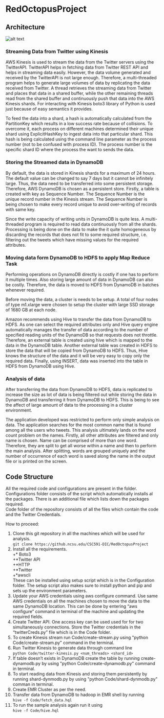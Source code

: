 # RedOctopusProject

## Architecture

![alt text](https://github.ncsu.edu/CSC591-DIC/RedOctopusProject/blob/master/Documents/RedOctopus%20Architecture.png)
### Streaming Data from Twitter using Kinesis
AWS Kinesis is used to stream the data from the Twitter servers using the TwitterAPI. TwitterAPI helps in fetching data from Twitter REST API and helps in streaming data easily. However, the data volume generated and received by the TwitterAPI is not large enough. Therefore, a multi-threaded program helps to generate large volumes of data by replicating the data received from Twitter. A thread retrieves the streaming data from Twitter and places that data in a shared buffer, while the other remaining threads read from the shared buffer and continuously push that data into the AWS Kinesis shards. For interacting with Kinesis boto3 library of Python is used just because of easy semantics it provides.

To feed the data into a shard, a hash is automatically calculated from the PartitionKey which results in a low success rate because of collisions. To overcome it, each process on different machines determined their unique shard using ExplicitHashKey to ingest data into that particular shard. This hash is being calculated using the command line parameter as the process number (not to be confused with process ID). The process number is the specific shard ID where the process the want to sends the data.

### Storing the Streamed data in DynamoDB
By default, the data is stored in Kinesis shards for a maximum of 24 hours. The default value can be changed to say 7 days but it cannot be infinitely large. Thus, the data need to be transferred into some persistent storage. Therefore, AWS DynamoDB is chosen as a persistent store. Firstly, a table is created with key as Sequence Number. The Sequence Number is the unique record number in the Kinesis stream. The Sequence Number is being chosen to make every record unique to avoid over-writing of records with same key.

Since the write capacity of writing units in DynamoDB is quite less. A multi-threaded program is required to read data continuously from all the shards. Processing is being done on the data to make the it quite homogeneous by discarding the records that does not fit to some required structure, i.e. filtering out the tweets which have missing values for the required attributes.

### Moving data form DynamoDB to HDFS to apply Map Reduce Task
Performing operations on DynamoDB directly is costly if one has to perform it multiple times. Also storing large amount of data in DynamoDB can also be costly. Therefore, the data is moved to HDFS from DynamoDB in batches whenever required.

Before moving the data, a cluster is needs to be setup. A total of four nodes of type m1.xlarge were chosen to setup the cluster with large SSD storage of 1680 GB at each node.

Amazon recommends using Hive to transfer the data from DynamoDB to HDFS. As one can select the required attributes only and Hive query engine automatically manages the transfer of data according to the number of specified reading units of the DynamoDB so that requests does not throttle. Therefore, an external table is created using hive which is mapped to the data in the DynamoDB table. Another external table was created in HDFS to store the data that will be copied from DynamoDB to HDFS. Thus, Hive knows the structure of the data and it will be very easy to copy only the required data. Finally, using INSERT, data was inserted into the table in HDFS from DynamoDB using Hive.

### Analysis of data
After transferring the data from DynamoDB to HDFS, data is replicated to increase the size as lot of data is being filtered out while storing the data in DynamoDB and transferring it from DynamoDB to HDFS. This is being to see the affect of large amount of data to the processing in a cluster environment.

The application developed was restricted to perform only simple analysis on data. The application searches for the most common name that is found among all the users who tweets. This analysis ultimately lands on the word count problem on the names. Firstly, all other attributes are filtered and only name is chosen. Name can be comprised of more than one word. Therefore, they are split to get all worse within a name and then to perform the main analysis. After splitting, words are grouped uniquely and the number of occurrence of each word is saved along the name in the output file or is printed on the screen.

## Code Structure
All the required code and configurations are present in the folder. Configurations folder consists of the script which automatically installs al the packages. There is an additional file which lists down the packages required.  
Code folder of the repository consists of all the files which contain the code and the Twitter Credentials.  

How to proceed:
1. Clone this git repository in all the machines which will be used for analysis.  
```git clone https://github.ncsu.edu/CSC591-DIC/RedOctopusProject```  
2. Install all the requirements.  
+* Boto3  
+*Twitter API  
+*HTTP  
+*Twitter  
+*awscli  
These can be installed using setup script which is in the Configuration folder. The setup script also makes sure to install python and pip and sets up the environment parameters.  
3. Update your AWS credentials using aws configure command. Use same AWS credentials on all the machines chosen to move the data to the same DynamoDB location. This can be done by entering “aws configure” command in terminal of the machine and updating the required fields.  
4. Create Twitter API. One access key can be used used for for two simultaneously connections. Store the Twitter credentials in the “twitterCreds.py” file which is in the Code folder.  
5. To create Kinesis stream run Code/create-stream.py using "python Code/create-stream.py" command in the terminal.  
6. Run Twitter Kinesis to generate data through command line  
    ```python Code/twitter-kinesis.py <num_threads> <shard_id>```  
7. If table doesn’t exists in DynamoDB create the table by running create-dynamodb.py by using "python Code/create-dynamodb.py" command in terminal.  
8. To start reading data from Kinesis and storing them persistently by running shard-dynmodb.py by using "python Code/shard-dynmodb.py" comman in terminal.  
9. Create EMR Cluster as per the need.  
10. Transfer data from DynamoDB to hadoop in EMR shell by running  
      ```hive -f Code/fetch_data.hql```  
11. To run the sample analysis again run it using  
      ```hive -f Code/hive.hql```


